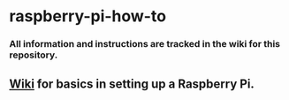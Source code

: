 # raspberry-pi-how-to
### All information and instructions are tracked in the wiki for this repository.

## [Wiki](https://github.com/EricApgar/HowToRaspberryPi/wiki) for basics in setting up a Raspberry Pi.
